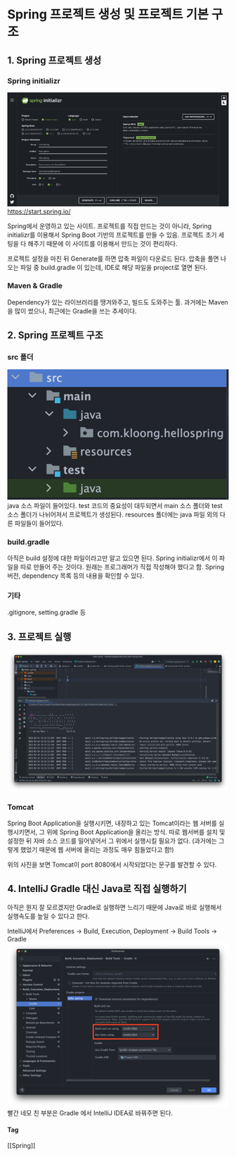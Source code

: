 # Spring 프로젝트 생성 및 프로젝트 기본 구조


## 1. Spring 프로젝트 생성

### Spring initializr
![](스크린샷%202022-02-24%20오후%202.05.48%201.png)
https://start.spring.io/

Spring에서 운영하고 있는 사이트. 프로젝트를 직접 만드는 것이 아니라, Spring initializr를 이용해서 Spring Boot 기반의 프로젝트를 만들 수 있음. 프로젝트 초기 세팅을 다 해주기 때문에 이 사이트를 이용해서 만드는 것이 편리하다.

프로젝트 설정을 마친 뒤 Generate를 하면 압축 파일이 다운로드 된다. 압축을 풀면 나오는 파일 중 build.gradle 이 있는데, IDE로 해당 파일을 project로 열면 된다.

### Maven & Gradle
Dependency가 있는 라이브러리를 땡겨와주고, 빌드도 도와주는 툴.
과거에는 Maven을 많이 썼으나, 최근에는 Gradle을 쓰는 추세이다.


## 2. Spring 프로젝트 구조

### src 폴더
![300](스크린샷%202022-02-24%20오후%202.11.00%201.png)
java 소스 파일이 들어있다. test 코드의 중요성이 대두되면서 main 소스 폴더와 test 소스 폴더가 나뉘어져서 프로젝트가 생성된다.
resources 폴더에는 java 파일 외의 다른 파일들이 들어있다.

### build.gradle
아직은 build 설정에 대한 파일이라고만 알고 있으면 된다. Spring initializr에서 이 파일을 따로 만들어 주는 것이다. 원래는 프로그래머가 직접 작성해야 했다고 함. Spring 버전, dependency 목록 등의 내용을 확인할 수 있다.

### 기타
.gitignore, setting.gradle 등


## 3.  프로젝트 실행
![](스크린샷%202022-02-24%20오후%202.15.36%201.png)

### Tomcat
Spring Boot Application을 실행시키면, 내장하고 있는 Tomcat이라는 웹 서버를 실행시키면서, 그 위에 Spring Boot Application을 올리는 방식. 따로 웹서버를 설치 및 설정한 뒤 자바 소스 코드를 밀어넣어서 그 위에서 실행시킬 필요가 없다. (과거에는 그렇게 했었기 때문에 웹 서버에 올리는 과정도 매우 힘들었다고 함!)

위의 사진을 보면 Tomcat이 port 8080에서 시작되었다는 문구를 발견할 수 있다.


## 4. IntelliJ Gradle 대신 Java로 직접 실행하기
아직은 뭔지 잘 모르겠지만 Gradle로 실행하면 느리기 때문에 Java로 바로 실행해서 실행속도를 높일 수 있다고 한다.

IntelliJ에서
Preferences -> Build, Execution, Deployment -> Build Tools -> Gradle
![](스크린샷%202022-02-24%20오후%202.31.16%201.png)
빨간 네모 친 부분은 Gradle 에서 IntelliJ IDEA로 바꿔주면 된다.


#### Tag
[[Spring]]